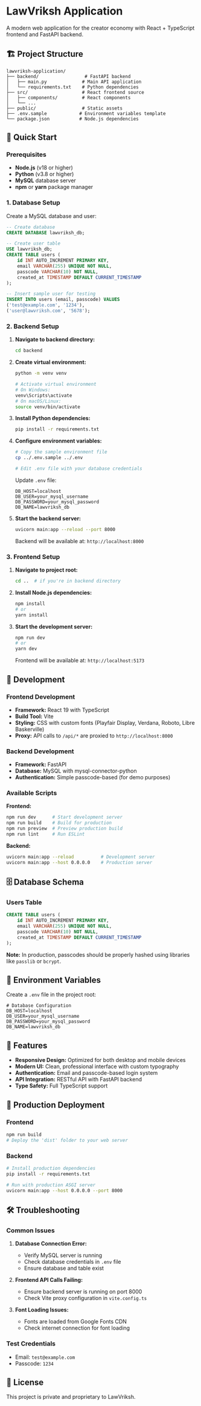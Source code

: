 # LawVriksh Application

A modern web application for the creator economy with React + TypeScript frontend and FastAPI backend.

## 🏗️ Project Structure

```
lawvriksh-application/
├── backend/                 # FastAPI backend
│   ├── main.py             # Main API application
│   └── requirements.txt    # Python dependencies
├── src/                    # React frontend source
│   ├── components/         # React components
│   └── ...
├── public/                 # Static assets
├── .env.sample            # Environment variables template
└── package.json           # Node.js dependencies
```

## 🚀 Quick Start

### Prerequisites

- **Node.js** (v18 or higher)
- **Python** (v3.8 or higher)
- **MySQL** database server
- **npm** or **yarn** package manager

### 1. Database Setup

Create a MySQL database and user:

```sql
-- Create database
CREATE DATABASE lawvriksh_db;

-- Create user table
USE lawvriksh_db;
CREATE TABLE users (
    id INT AUTO_INCREMENT PRIMARY KEY,
    email VARCHAR(255) UNIQUE NOT NULL,
    passcode VARCHAR(10) NOT NULL,
    created_at TIMESTAMP DEFAULT CURRENT_TIMESTAMP
);

-- Insert sample user for testing
INSERT INTO users (email, passcode) VALUES 
('test@example.com', '1234'),
('user@lawvriksh.com', '5678');
```

### 2. Backend Setup

1. **Navigate to backend directory:**
   ```bash
   cd backend
   ```

2. **Create virtual environment:**
   ```bash
   python -m venv venv
   
   # Activate virtual environment
   # On Windows:
   venv\Scripts\activate
   # On macOS/Linux:
   source venv/bin/activate
   ```

3. **Install Python dependencies:**
   ```bash
   pip install -r requirements.txt
   ```

4. **Configure environment variables:**
   ```bash
   # Copy the sample environment file
   cp ../.env.sample ../.env
   
   # Edit .env file with your database credentials
   ```
   
   Update `.env` file:
   ```env
   DB_HOST=localhost
   DB_USER=your_mysql_username
   DB_PASSWORD=your_mysql_password
   DB_NAME=lawvriksh_db
   ```

5. **Start the backend server:**
   ```bash
   uvicorn main:app --reload --port 8000
   ```
   
   Backend will be available at: `http://localhost:8000`

### 3. Frontend Setup

1. **Navigate to project root:**
   ```bash
   cd ..  # if you're in backend directory
   ```

2. **Install Node.js dependencies:**
   ```bash
   npm install
   # or
   yarn install
   ```

3. **Start the development server:**
   ```bash
   npm run dev
   # or
   yarn dev
   ```
   
   Frontend will be available at: `http://localhost:5173`

## 🔧 Development

### Frontend Development
- **Framework:** React 19 with TypeScript
- **Build Tool:** Vite
- **Styling:** CSS with custom fonts (Playfair Display, Verdana, Roboto, Libre Baskerville)
- **Proxy:** API calls to `/api/*` are proxied to `http://localhost:8000`

### Backend Development
- **Framework:** FastAPI
- **Database:** MySQL with mysql-connector-python
- **Authentication:** Simple passcode-based (for demo purposes)

### Available Scripts

**Frontend:**
```bash
npm run dev      # Start development server
npm run build    # Build for production
npm run preview  # Preview production build
npm run lint     # Run ESLint
```

**Backend:**
```bash
uvicorn main:app --reload          # Development server
uvicorn main:app --host 0.0.0.0    # Production server
```

## 🗄️ Database Schema

### Users Table
```sql
CREATE TABLE users (
    id INT AUTO_INCREMENT PRIMARY KEY,
    email VARCHAR(255) UNIQUE NOT NULL,
    passcode VARCHAR(10) NOT NULL,
    created_at TIMESTAMP DEFAULT CURRENT_TIMESTAMP
);
```

**Note:** In production, passcodes should be properly hashed using libraries like `passlib` or `bcrypt`.

## 🔐 Environment Variables

Create a `.env` file in the project root:

```env
# Database Configuration
DB_HOST=localhost
DB_USER=your_mysql_username
DB_PASSWORD=your_mysql_password
DB_NAME=lawvriksh_db
```

## 📱 Features

- **Responsive Design:** Optimized for both desktop and mobile devices
- **Modern UI:** Clean, professional interface with custom typography
- **Authentication:** Email and passcode-based login system
- **API Integration:** RESTful API with FastAPI backend
- **Type Safety:** Full TypeScript support

## 🚀 Production Deployment

### Frontend
```bash
npm run build
# Deploy the 'dist' folder to your web server
```

### Backend
```bash
# Install production dependencies
pip install -r requirements.txt

# Run with production ASGI server
uvicorn main:app --host 0.0.0.0 --port 8000
```

## 🛠️ Troubleshooting

### Common Issues

1. **Database Connection Error:**
   - Verify MySQL server is running
   - Check database credentials in `.env` file
   - Ensure database and table exist

2. **Frontend API Calls Failing:**
   - Ensure backend server is running on port 8000
   - Check Vite proxy configuration in `vite.config.ts`

3. **Font Loading Issues:**
   - Fonts are loaded from Google Fonts CDN
   - Check internet connection for font loading

### Test Credentials
- Email: `test@example.com`
- Passcode: `1234`

## 📄 License

This project is private and proprietary to LawVriksh.
